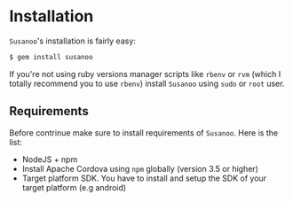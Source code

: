 # Installation
`Susanoo`'s installation is fairly easy:

```bash
$ gem install susanoo
```

If you're not using ruby versions manager scripts like `rbenv` or `rvm` (which I totally recommend you to use
`rbenv`) install `Susanoo` using `sudo` or `root` user.

## Requirements

Before contrinue make sure to install requirements of `Susanoo`. Here is the list:

* NodeJS + npm
* Install Apache Cordova using `npm` globally (version 3.5 or higher)
* Target platform SDK. You have to install and setup the SDK of your target
  platform (e.g android)
